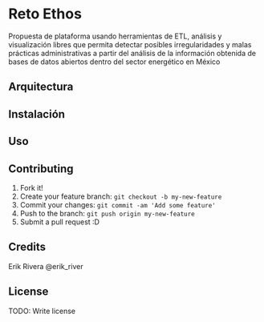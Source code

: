 # Reto Ethos

Propuesta de plataforma usando herramientas de ETL, análisis y visualización libres que permita detectar posibles irregularidades y malas prácticas administrativas a partir del análisis de la información obtenida de bases de datos abiertos dentro del sector energético en México


## Arquitectura




## Instalación




## Uso


## Contributing
1. Fork it!
2. Create your feature branch: `git checkout -b my-new-feature`
3. Commit your changes: `git commit -am 'Add some feature'`
4. Push to the branch: `git push origin my-new-feature`
5. Submit a pull request :D

## Credits

Erik Rivera
@erik_river

## License
TODO: Write license